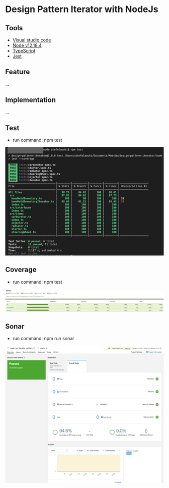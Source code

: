 # Design Pattern Iterator with NodeJs

## Tools

- [Visual studio code](https://code.visualstudio.com)
- [Node v12.18.4](https://nodejs.org/en/)
- [TypeScript](https://www.typescriptlang.org)
- [Jest](https://jestjs.io/en/)

## Feature

...

## Implementation

...

## Test

- run command: npm test

![with npm test command](image/test-command.png)

## Coverage

- run command: npm test

![coverage](image/coverage.png)

## Sonar

- run command: npm run sonar

![sonar quality](image/sonar.png)
